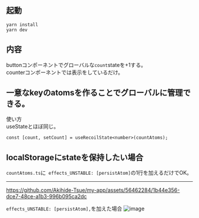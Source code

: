 ## 起動
`yarn install`  
`yarn dev`

## 内容
buttonコンポーネントでグローバルな`count`stateを+1する。  
counterコンポーネントでは表示をしているだけ。

## 一意なkeyのatomsを作ることでグローバルに管理できる。
使い方  
useStateとほぼ同じ。
```
const [count, setCount] = useRecoilState<number>(countAtoms);
```

## localStorageにstateを保持したい場合
`countAtoms.ts`に` effects_UNSTABLE: [persistAtom]`の1行を加えるだけでOK。

---
https://github.com/Akihide-Tsue/my-app/assets/56462284/1b44e356-dce7-48ce-a1b3-996b095ca2dc

`effects_UNSTABLE: [persistAtom],`を加えた場合
![image](https://github.com/Akihide-Tsue/my-app/assets/56462284/8ed72720-7963-4802-a1f0-31a6697996c4)

